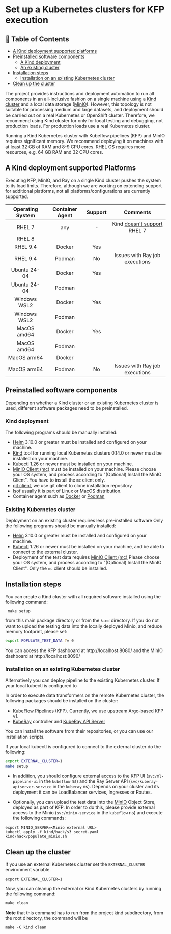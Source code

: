 # Set up a Kubernetes clusters for KFP execution

## 📝 Table of Contents
- [A Kind deployment supported platforms](#kind_platforms)
- [Preinstalled software components](#preinstalled)
  - [A Kind deployment](#kind)
  - [An existing cluster](#existing_cluster)
- [Installation steps](#installation)
  - [Installation on an existing Kubernetes cluster](#installation_existing)
- [Clean up the cluster](#cleanup)

The project provides instructions and deployment automation to run all components in an all-inclusive fashion on a 
single machine using a [Kind cluster](https://kind.sigs.k8s.io/) and a local data storage ([MinIO](https://min.io/)).
However, this topology is not suitable for processing medium and large datasets, and deployment should be carried out 
on a real Kubernetes or OpenShift cluster. Therefore, we recommend using Kind cluster for only for local testing and 
debugging, not production loads. For production loads use a real Kubernetes cluster.

Running a Kind Kubernetes cluster with Kubeflow pipelines (KFP) and MinIO requires significant
memory. We recommend deploying it on machines with at least 32 GB of RAM and 8-9 CPU cores. RHEL OS requires 
more resources, e.g. 64 GB RAM and 32 CPU cores.

## A Kind deployment supported Platforms <a name = "kind_platforms"></a> 
Executing KFP, MinIO, and Ray on a single Kind cluster pushes the system to its load limits. Therefore, although we are 
working on extending support for additional platforms, not all platforms/configurations are currently supported.

| Operating System  | Container Agent | Support  | Comments | 
|:-----------------:|:---------------:|:--------:| :---------: |
| RHEL 7            |     any         |    -     | Kind [doesn't support](https://github.com/kubernetes-sigs/kind/issues/3311) RHEL 7 |
|      RHEL 8       |                 |          |
|     RHEL 9.4      |     Docker      |   Yes    |
|     RHEL 9.4      |     Podman      |    No    | Issues with Ray job executions
|   Ubuntu 24-04    |     Docker      |   Yes    | 
|   Ubuntu 24-04    |     Podman      |          |
|   Windows WSL2    |     Docker      |   Yes    |
|   Windows WSL2    |     Podman      |          |
|    MacOS amd64    |     Docker      |   Yes    |
|    MacOS amd64    |     Podman      |          |
|    MacOS arm64    |     Docker      |          |
|    MacOS arm64    |     Podman      |    No    | Issues with Ray job executions

## Preinstalled software components <a name = "preinstalled"></a> 

Depending on whether a Kind cluster or an existing Kubernetes cluster is used, different software packages need to be preinstalled.

### Kind deployment <a name = "kind"></a> 
The following programs should be manually installed:

- [Helm](https://helm.sh/docs/intro/install/) 3.10.0 or greater must be installed and configured on your machine.
- [Kind](https://kind.sigs.k8s.io/docs/user/quick-start/#installation) tool for running local Kubernetes clusters 0.14.0 or newer must be installed on your machine.
- [Kubectl](https://kubernetes.io/docs/tasks/tools/#kubectl) 1.26 or newer must be installed on your machine.
- [MinIO Client (mc)](https://min.io/docs/minio/kubernetes/upstream/index.html) must be installed on your machine. Please 
choose your OS system, and process according to "(Optional) Install the MinIO Client". You have to install the `mc` client only.
- [git client](https://git-scm.com/downloads), we use git client to clone installation repository
- [lsof](https://www.ionos.com/digitalguide/server/configuration/linux-lsof/) usually it is part of Linux or MacOS distribution.
- Container agent such as [Docker](https://www.docker.com/) or [Podman](https://podman-desktop.io/)

### Existing Kubernetes cluster <a name = "existing_cluster"></a> 
Deployment on an existing cluster requires less pre-installed software
Only the following programs should be manually installed:

- [Helm](https://helm.sh/docs/intro/install/) 3.10.0 or greater must be installed and configured on your machine.
- [Kubectl](https://kubernetes.io/docs/tasks/tools/#kubectl) 1.26 or newer must be installed on your machine, and be 
able to connect to the external cluster.
- Deployment of the test data requires [MinIO Client (mc)](https://min.io/docs/minio/kubernetes/upstream/index.html) Please 
choose your OS system, and process according to "(Optional) Install the MinIO Client". Only the `mc` client should be installed.

## Installation steps <a name = "installation"></a>

You can create a Kind cluster with all required software installed using the following command: 

```shell
 make setup
```
from this main package directory or from the `kind` directory.
If you do not want to upload the testing data into the locally deployed Minio, and reduce memory footprint, please set:
```bash
export POPULATE_TEST_DATA ?= 0
```
You can access the KFP dashboard at http://localhost:8080/ and the MinIO dashboard at http://localhost:8090/

### Installation on an existing Kubernetes cluster <a name = "installation_existing"></a>
Alternatively you can deploy pipeline to the existing Kubernetes cluster. If your local kubectl is configured to 

In order to execute data transformers on the remote Kubernetes cluster, the following packages should be installed on the cluster:

- [KubeFlow Pipelines](https://www.kubeflow.org/docs/components/pipelines/v1/introduction/) (KFP). Currently, we use 
upstream Argo-based KFP v1.
- [KubeRay](https://docs.ray.io/en/latest/cluster/kubernetes/index.html) controller and 
[KubeRay API Server](https://ray-project.github.io/kuberay/components/apiserver/) 

You can install the software from their repositories, or you can use our installation scripts.

If your local kubectl is configured to connect to the external cluster do the following:
```bash
export EXTERNAL_CLUSTER=1
make setup
```

- In addition, you should configure external access to the KFP UI (`svc/ml-pipeline-ui` in the `kubeflow` ns) and the Ray 
Server API (`svc/kuberay-apiserver-service` in the `kuberay` ns). Depends on your cluster and its deployment it can be 
LoadBalancer services, Ingresses or Routes. 

- Optionally, you can upload the test data into the [MinIO](https://min.io/) Object Store, deployed as part of KFP. In 
order to do this, please provide external access to the Minio (`svc/minio-service` in the `kubeflow` ns) and execute the 
following commands: 
```shell
export MINIO_SERVER=<Minio external URL>
kubectl apply -f kind/hack/s3_secret.yaml
kind/hack/populate_minio.sh
```

## Clean up the cluster <a name = "cleanup"></a>
If you use an external Kubernetes cluster set the `EXTERNAL_CLUSTER` environment variable.

```shell
export EXTERNAL_CLUSTER=1
```
Now, you can cleanup the external or Kind Kubernetes clusters by running the following command:

```shell
make clean
```

**Note** that this command has to run from the project kind subdirectory, from the root directory, the command will be
```shell
make -C kind clean
```
